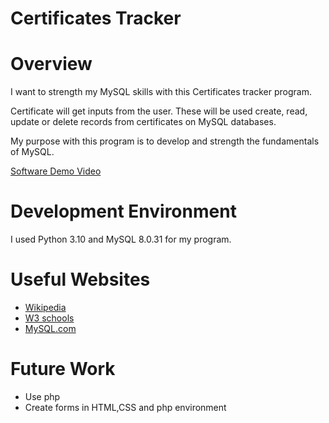 # Certificates Tracker

# Overview

I want to strength my MySQL skills with this Certificates tracker program.

Certificate will get inputs from the user. These will be used create, read, update or delete records from certificates on MySQL databases.

My purpose with this program is to develop and strength the fundamentals of MySQL.

[Software Demo Video](https://youtu.be/Nb1iwZfBsOk)

# Development Environment

I used Python 3.10 and MySQL 8.0.31 for my program.

# Useful Websites

* [Wikipedia](https://en.wikipedia.org/wiki/MySQL)
* [W3 schools](https://www.w3schools.com/sql/default.asp)
* [MySQL.com](https://dev.mysql.com/doc/refman/8.0/en/)

# Future Work

* Use php
* Create forms in HTML,CSS and php environment